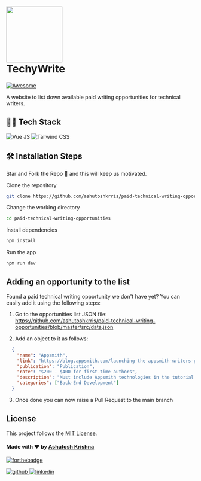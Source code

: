   # <img width="150" src="https://user-images.githubusercontent.com/101503258/196723802-179cfe0a-36e8-4c16-aa91-877f413e5c02.png"> <br>TechyWrite   

[![Awesome](https://awesome.re/badge.svg)](https://awesome.re)

A website to list down available paid writing opportunities for technical writers.



## 👨‍💻 Tech Stack

![Vue JS](https://img.shields.io/badge/Vue.js-35495E?style=for-the-badge&logo=vue.js&logoColor=4FC08D)
![Tailwind CSS](https://img.shields.io/badge/Tailwind_CSS-38B2AC?style=for-the-badge&logo=tailwind-css&logoColor=white)

## 🛠️ Installation Steps

Star and Fork the Repo 🌟 and this will keep us motivated.

Clone the repository

```bash
git clone https://github.com/ashutoshkrris/paid-technical-writing-opportunities.git
```

Change the working directory

```bash
cd paid-technical-writing-opportunities
```

Install dependencies

```bash
npm install
```

Run the app

```bash
npm run dev
```

## Adding an opportunity to the list

Found a paid technical writing opportunity we don't have yet? You can easily add it using the following steps:

1. Go to the opportunities list JSON file:
   https://github.com/ashutoshkrris/paid-technical-writing-opportunities/blob/master/src/data.json

2. Add an object to it as follows:

```json
  {
    "name": "Appsmith",
    "link": "https://blog.appsmith.com/launching-the-appsmith-writers-program",
    "publication": "Publication",
    "rate": "$200 - $400 for first-time authors",
    "description": "Must include Appsmith technologies in the tutorial.",
    "categories": ["Back-End Development"]
  }
```

3. Once done you can now raise a Pull Request to the main branch<br>


## License

This project follows the [MIT License](/LICENSE).

#### Made with ♥ by <a href="https://twitter.com/ashutoshkrris/">Ashutosh Krishna</a>
[![forthebadge](https://forthebadge.com/images/badges/built-with-love.svg)](https://twitter.com/ashutoshkrris/)

<a href="https://github.com/ashutoshkrris" target="_blank">
<img src=https://img.shields.io/badge/github-%2324292e.svg?&style=for-the-badge&logo=github&logoColor=white alt=github style="margin-bottom: 5px;" />
</a>
<a href="https://www.linkedin.com/in/ashutoshkrris/" target="_blank">
<img src=https://img.shields.io/badge/linkedin-%231E77B5.svg?&style=for-the-badge&logo=linkedin&logoColor=white alt=linkedin style="margin-bottom: 5px;" />
</a>
